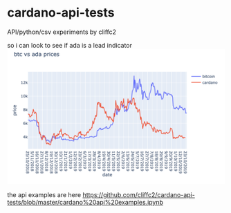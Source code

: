 # cardano-api-tests

API/python/csv experiments by cliffc2

so i can look to see if ada is a lead indicator
![btcada](https://github.com/cliffc2/cardano-api-tests/blob/master/btc-vs-ada2.png)


the api examples are here https://github.com/cliffc2/cardano-api-tests/blob/master/cardano%20api%20examples.ipynb
